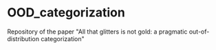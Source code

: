# OOD_categorization
Repository of the paper "All that glitters is not gold: a pragmatic out-of-distribution categorization"
